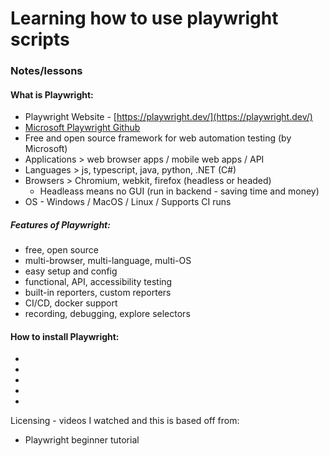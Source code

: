 # Learning how to use playwright scripts

### Notes/lessons
#### What is Playwright:
- Playwright Website - [https://playwright.dev/](https://playwright.dev/)
- [Microsoft Playwright Github](https://github.com/microsoft/playwright)
- Free and open source framework for web automation testing (by Microsoft) 
- Applications > web browser apps / mobile web apps / API
- Languages > js, typescript, java, python, .NET (C#)
- Browsers > Chromium, webkit, firefox (headless or headed)
    - Headleass means no GUI (run in backend - saving time and money)
- OS - Windows / MacOS / Linux / Supports CI runs
##### Features of Playwright:
- free, open source
- multi-browser, multi-language, multi-OS
- easy setup and config
- functional, API, accessibility testing
- built-in reporters, custom reporters
- CI/CD, docker support
- recording, debugging, explore selectors


#### How to install Playwright:
- 
- 
- 
- 
- 


Licensing - videos I watched and this is based off from: 
- Playwright beginner tutorial